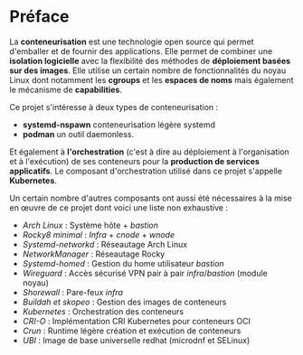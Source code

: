 # Préface

La **conteneurisation** est une technologie open source qui permet d'emballer et de fournir des
applications. Elle permet de combiner une **isolation logicielle** avec la flexibilité des méthodes
de **déploiement basées sur des images**. Elle utilise un certain nombre de fonctionnalités du noyau
Linux dont notamment les **cgroups** et les **espaces de noms** mais également le mécanisme de
**capabilities**.

Ce projet s'intéresse à deux types de conteneurisation :
* **systemd-nspawn** conteneurisation légère systemd
* **podman** un outil daemonless.

Et également à **l'orchestration** (c'est à dire au déploiement à l'organisation
et à l'exécution) de ses conteneurs pour la **production de services applicatifs**. Le composant
d'orchestration utilisé dans ce projet s'appelle **Kubernetes**.

Un certain nombre d'autres composants ont aussi été nécessaires à la mise en œuvre de ce projet dont
voici une liste non exhaustive :

- *Arch Linux* : Système hôte + *bastion*
- *Rocky8 minimal* : *Infra* + *cnode* + *wnode*
- *Systemd-networkd* : Réseautage Arch Linux
- *NetworkManager* : Réseautage Rocky
- *Systemd-homed* : Gestion du home utilisateur *bastion*
- *Wireguard* : Accès sécurisé VPN pair à pair *infra*/*bastion* (module noyau)
- *Shorewall* : Pare-feux *infra*
- *Buildah et skopeo* : Gestion des images de conteneurs
- *Kubernetes* : Orchestration des conteneurs
- *CRI-O* : Implémentation CRI Kubernetes pour conteneurs OCI
- *Crun* : Runtime légère création et exécution de conteneurs
- *UBI* : Image de base universelle redhat (microdnf et SELinux)

